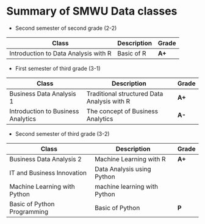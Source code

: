 # Summary of SMWU Data classes  
- Second semester of second grade (2-2)

| Class | Description | Grade |
| ------ | ------ | ------ | 
| Introduction to Data Analysis with R | Basic of R | **A+** |

- First semester of third grade (3-1)

| Class | Description | Grade |
| ------ | ------ | ------ | 
| Business Data Analysis 1 | Traditional structured Data Analysis with R | **A+** |
| Introduction to Business Analytics| The concept of Business Analytics | **A-** |

- Second semester of third grade (3-2)

| Class | Description | Grade |
| ------ | ------ | ------ |
| Business Data Analysis 2 | Machine Learning with R | **A+** |
| IT and Business Innovation | Data Analysis using Python| |
| Machine Learning with Python | machine learning with Python |
| Basic of Python Programming | Basic of Python | **P** |

